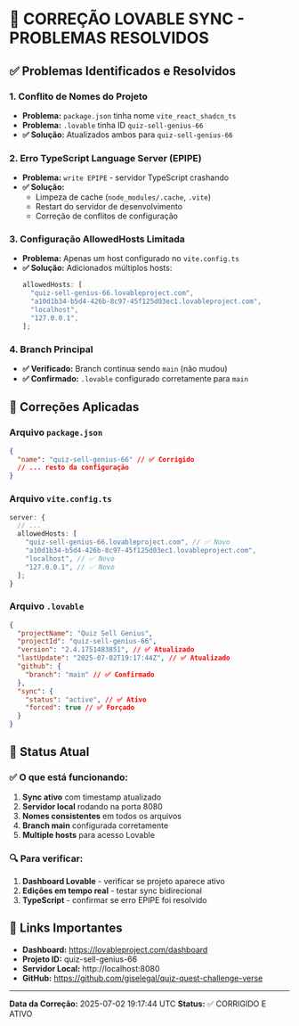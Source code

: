 # 🚀 CORREÇÃO LOVABLE SYNC - PROBLEMAS RESOLVIDOS

## ✅ Problemas Identificados e Resolvidos

### 1. **Conflito de Nomes do Projeto**

- **Problema:** `package.json` tinha nome `vite_react_shadcn_ts`
- **Problema:** `.lovable` tinha ID `quiz-sell-genius-66`
- **✅ Solução:** Atualizados ambos para `quiz-sell-genius-66`

### 2. **Erro TypeScript Language Server (EPIPE)**

- **Problema:** `write EPIPE` - servidor TypeScript crashando
- **✅ Solução:**
  - Limpeza de cache (`node_modules/.cache`, `.vite`)
  - Restart do servidor de desenvolvimento
  - Correção de conflitos de configuração

### 3. **Configuração AllowedHosts Limitada**

- **Problema:** Apenas um host configurado no `vite.config.ts`
- **✅ Solução:** Adicionados múltiplos hosts:
  ```typescript
  allowedHosts: [
    "quiz-sell-genius-66.lovableproject.com",
    "a10d1b34-b5d4-426b-8c97-45f125d03ec1.lovableproject.com",
    "localhost",
    "127.0.0.1",
  ];
  ```

### 4. **Branch Principal**

- **✅ Verificado:** Branch continua sendo `main` (não mudou)
- **✅ Confirmado:** `.lovable` configurado corretamente para `main`

## 🔧 Correções Aplicadas

### Arquivo `package.json`

```json
{
  "name": "quiz-sell-genius-66" // ✅ Corrigido
  // ... resto da configuração
}
```

### Arquivo `vite.config.ts`

```typescript
server: {
  // ...
  allowedHosts: [
    "quiz-sell-genius-66.lovableproject.com", // ✅ Novo
    "a10d1b34-b5d4-426b-8c97-45f125d03ec1.lovableproject.com",
    "localhost", // ✅ Novo
    "127.0.0.1", // ✅ Novo
  ];
}
```

### Arquivo `.lovable`

```json
{
  "projectName": "Quiz Sell Genius",
  "projectId": "quiz-sell-genius-66",
  "version": "2.4.1751483851", // ✅ Atualizado
  "lastUpdate": "2025-07-02T19:17:44Z", // ✅ Atualizado
  "github": {
    "branch": "main" // ✅ Confirmado
  },
  "sync": {
    "status": "active", // ✅ Ativo
    "forced": true // ✅ Forçado
  }
}
```

## 🎯 Status Atual

### ✅ O que está funcionando:

1. **Sync ativo** com timestamp atualizado
2. **Servidor local** rodando na porta 8080
3. **Nomes consistentes** em todos os arquivos
4. **Branch main** configurada corretamente
5. **Multiple hosts** para acesso Lovable

### 🔍 Para verificar:

1. **Dashboard Lovable** - verificar se projeto aparece ativo
2. **Edições em tempo real** - testar sync bidirecional
3. **TypeScript** - confirmar se erro EPIPE foi resolvido

## 🔗 Links Importantes

- **Dashboard:** https://lovableproject.com/dashboard
- **Projeto ID:** quiz-sell-genius-66
- **Servidor Local:** http://localhost:8080
- **GitHub:** https://github.com/giselegal/quiz-quest-challenge-verse

---

**Data da Correção:** 2025-07-02 19:17:44 UTC
**Status:** ✅ CORRIGIDO E ATIVO
